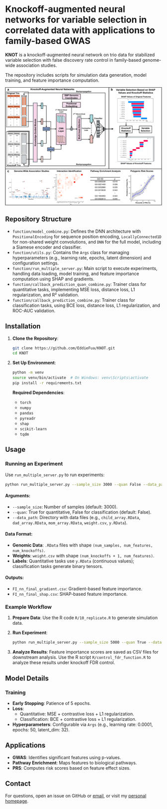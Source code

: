 # Knockoff-augmented neural networks for variable selection in correlated data with applications to family-based GWAS

**KNOT** is a knockoff-augmented neural network on trio data for stabilized variable selection with false discovery rate control in family-based genome-wide association studies.

The repository includes scripts for simulation data generation, model training, and feature importance computation.

![Pipeline](figure/framework.jpg)


## Repository Structure

- `function/model_combine.py`: Defines the DNN architecture with `PositionalEncoding` for sequence position encoding, `LocallyConnected1D` for non-shared weight convolutions, and `DNN` for the full model, including a Siamese encoder and classifier.
- `function/utils.py`: Contains the `Args` class for managing hyperparameters (e.g., learning rate, epochs, latent dimension) and configuration settings.
- `function/run_multiple_server.py`: Main script to execute experiments, handling data loading, model training, and feature importance computation using SHAP and gradients.
- `function/callback_prediction_quan_combine.py`: Trainer class for quantitative tasks, implementing MSE loss, distance loss, L1 regularization, and R² validation.
- `function/callback_prediction_combine.py`: Trainer class for classification tasks, using BCE loss, distance loss, L1 regularization, and ROC-AUC validation.


## Installation

1. **Clone the Repository**:

   ```bash
   git clone https://github.com/EddieFua/KNOT.git
   cd KNOT
   ```

2. **Set Up Environment**:

   ```bash
   python -m venv
   source venv/bin/activate  # On Windows: venv\Scripts\activate
   pip install -r requirements.txt
   ```

   **Required Dependencies**:

   - `torch`
   - `numpy`
   - `pandas`
   - `pyreadr`
   - `shap`
   - `scikit-learn`
   - `tqdm`

## Usage

### Running an Experiment

Use `run_multiple_server.py` to run experiments:

```bash
python run_multiple_server.py --sample_size 3000 --quan False --data_path /path/to/data
```

#### Arguments:

- `--sample_size`: Number of samples (default: 3000).
- `--quan`: True for quantitative, False for classification (default: False).
- `--data_path`: Directory with data files (e.g., `child_array.RData`, `dad_array.RData`, `mom_array.RData`, `weight.csv`, `y.RData`).

#### Data Format:

- **Genomic Data**: `.RData` files with shape `(num_samples, num_features, num_knockoffs)`.
- **Weights**: `weight.csv` with shape `(num_knockoffs + 1, num_features)`.
- **Labels**: Quantitative tasks use `y.RData` (continuous values); classification tasks generate binary tensors.

#### Outputs:

- `FI_nn_final_gradient.csv`: Gradient-based feature importance.
- `FI_nn_final_shap.csv`: SHAP-based feature importance.

### Example Workflow

1. **Prepare Data**: Use the R code `R/10_replicate.R` to generate simulation data.

2. **Run Experiment**:

   ```bash
   python run_multiple_server.py --sample_size 5000 --quan True --data_path ./data
   ```

3. **Analyze Results**: Feature importance scores are saved as CSV files for downstream analysis. Use the R script `R/control_fdr_function.R` to analyze these results under knockoff FDR control.

## Model Details

### Training

- **Early Stopping**: Patience of 5 epochs.
- **Loss**:
  - Quantitative: MSE + contrastive loss + L1 regularization.
  - Classification: BCE + contrastive loss + L1 regularization.
- **Hyperparameters**: Configurable via `Args` (e.g., learning rate: 0.0001, epochs: 50, latent_dim: 32).

## Applications

- **GWAS**: Identifies significant features using p-values.
- **Pathway Enrichment**: Maps features to biological pathways.
- **PRS**: Computes risk scores based on feature effect sizes.

## Contact

For questions, open an issue on GitHub or [email](yinghao.fu@my.cityu.edu.hk), or visit my [personal homepage](https://eddiefua.github.io/).
